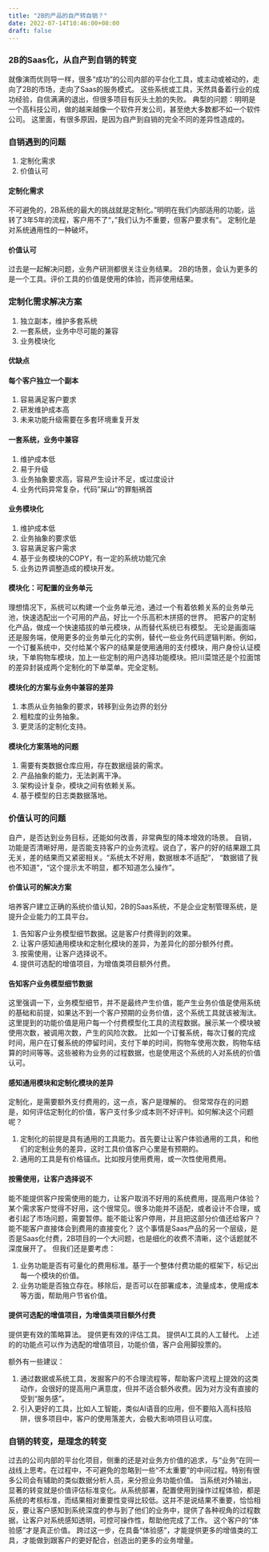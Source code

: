 ```yaml
---
title: "2B的产品的自产转自销？"
date: 2022-07-14T10:46:00+08:00
draft: false
---
```


<!--more-->
### 2B的Saas化，从自产到自销的转变
就像演而优则导一样，很多“成功”的公司内部的平台化工具，或主动或被动的，走向了2B的市场，走向了Saas的服务模式。
这些系统或工具，天然具备着行业的成功经验，自信满满的退出，但很多项目有灰头土脸的失败。
典型的问题：明明是一个高科技公司，做的越来越像一个软件开发公司，甚至绝大多数都不如一个软件公司。
这里面，有很多原因，是因为自产到自销的完全不同的差异性造成的。

### 自销遇到的问题
1. 定制化需求
2. 价值认可

#### 定制化需求
不可避免的，2B系统的最大的挑战就是定制化。”明明在我们内部适用的功能，运转了3年5年的流程，客户用不了“，”我们认为不重要，但客户要求有“。
定制化是对系统通用性的一种破坏。

#### 价值认可
过去是一起解决问题，业务产研测都很关注业务结果。
2B的场景，会认为更多的是一个工具。评价工具的价值是使用的体验，而非使用结果。

### 定制化需求解决方案
1. 独立副本，维护多套系统
2. 一套系统，业务中尽可能的兼容
3. 业务模块化

#### 优缺点
#### 每个客户独立一个副本
1. 容易满足客户要求
2. 研发维护成本高
3. 未来功能升级需要在多套环境重复开发
#### 一套系统，业务中兼容
1. 维护成本低
2. 易于升级
3. 业务抽象要求高，容易产生设计不足，或过度设计
4. 业务代码异常复杂，代码”屎山“的罪魁祸首
#### 业务模块化
1. 维护成本低
2. 业务抽象的要求低
3. 容易满足客户需求
4. 基于业务模块的COPY，有一定的系统功能冗余
5. 业务边界调整造成的模块开发。

#### 模块化：可配置的业务单元
理想情况下，系统可以构建一个业务单元池，通过一个有着依赖关系的业务单元池，快速选配出一个可用的产品，好比一个乐高积木拼搭的世界。
把客户的定制化产品，做成一个快速插拔的单元模块，从而替代系统已有模型。
无论是画面端还是服务端，使用更多的业务单元化的实例，替代一些业务代码逻辑判断。例如，一个订餐系统中，交付给某个客户的结果是使用通用的支付模块，用户身份认证模块，下单购物车模块，加上一些定制的用户选择功能模块。把川菜馆还是个拉面馆的差异封装成两个定制化的下单菜单。完全定制。

#### 模块化的方案与业务中兼容的差异
1. 本质从业务抽象的要求，转移到业务边界的划分
2. 粗粒度的业务抽象。
3. 更灵活的定制化支持。

#### 模块化方案落地的问题
1. 需要有类数据仓库应用，存在数据组装的需求。
2. 产品抽象的能力，无法剥离干净。
3. 架构设计复杂，模块之间有依赖关系。
4. 基于模型的日志类数据落地。

### 价值认可的问题
自产，是否达到业务目标，还能如何改善，非常典型的降本增效的场景。
自销，功能是否清晰好用，是否能支持客户的业务流程。说白了，客户的好的结果跟工具无关，差的结果而又紧密相关。“系统太不好用，数据根本不适配”， “数据错了我也不知道”，“这个提示太不明显，都不知道怎么操作”。

#### 价值认可的解决方案
培养客户建立正确的系统价值认知，2B的Saas系统，不是企业定制管理系统，是提升企业能力的工具平台。
1. 告知客户业务模型细节数据。这是客户付费得到的效果。
2. 让客户感知通用模块和定制化模块的差异，为差异化的部分额外付费。
3. 按需使用，让客户选择说不。
4. 提供可选配的增值项目，为增值类项目额外付费。

#### 告知客户业务模型细节数据
这里强调一下，业务模型细节，并不是最终产生价值，能产生业务价值是使用系统的基础和前提，如果达不到一个客户预期的业务价值，这个系统工具就该被淘汰。
这里提到的功能价值是用户每一个付费模型化工具的流程数据。展示某一个模块被使用次数，被调用次数，产生的风险次数。
比如一个订餐系统，每次订餐的完成时间，用户在订餐系统的停留时间，支付下单的时间，购物车使用次数，购物车结算的时间等等。这些被称为业务的过程数据，也是使用这个系统的人对系统的价值认可。

#### 感知通用模块和定制化模块的差异
定制化，是需要额外支付费用的，这一点，客户是理解的。
但常常存在的问题是，如何评估定制化的价值，客户支付多少成本则不好评判。如何解决这个问题呢？
1. 定制化的前提是具有通用的工具能力。首先要让让客户体验通用的工具，和他们的定制业务的差异，这时工具价值客户心里是有预期的。
2. 通用的工具是有价格锚点。比如按月使用费用，或一次性使用费用。

#### 按需使用，让客户选择说不
能不能提供客户按需使用的能力，让客户取消不好用的系统费用，提高用户体验？
某个需求客户觉得不好用，这个很常见。很多功能并不适配，或者设计不合理，或者引起了市场问题，需要暂停。能不能让客户停用，并且把这部分价值还给客户？能不能客户直接体会到费用的直接变化？
这个事情是Saas产品的另一个层级，是否是Saas化付费，2B项目的一个大问题，也是细化的收费不清晰，这个话题就不深度展开了。
但我们还是要考虑：
1. 业务功能是否有可量化的费用标准。基于一个整体付费功能的框架下，标记出每一个模块的价值。
2. 业务功能是否独立存在。移除后，是否可以在部署成本，流量成本，使用成本等方面，帮助用户节省价值。

#### 提供可选配的增值项目，为增值类项目额外付费
提供更有效的策略算法。
提供更有效的评估工具。
提供AI工具的人工替代。
上述的的功能点可以作为选配的增值项目，功能价值，客户会用脚投票的。

额外有一些建议：
1. 通过数据或系统工具，发掘客户的不合理流程等，帮助客户流程上提效的这类动作，会很好的提高用户满意度，但并不适合额外收费。因为对方没有直接的受到“服务感”。
2. 引入更好的工具，比如人工智能，类似AI语音的应用，但不要陷入高科技陷阱，很多项目中，客户的使用落差大，会极大影响项目认可度。

### 自销的转变，是理念的转变
过去的公司内部的平台化项目，侧重的还是对业务方价值的追求，与“业务”在同一战线上思考。在过程中，不可避免的忽略到一些“不太重要”的中间过程。特别有很多公司会有辅助的类似数据分析人员，来分担业务功能价值。
当系统对外输出，显著的转变就是价值评估标准变化。从系统部署，配置使用到操作过程体验，都是系统的考核标准，而结果相对重要性变得比较低。这并不是说结果不重要，恰恰相反，要让客户感知到系统深度的参与到了他们的业务中，提供了各种视角的过程数据，让客户对系统感知透明，可控可操作性，帮助他完成了工作。
这个客户的“体验感”才是真正价值。
跨过这一步，在具备“体验感”，才能提供更多的增值类的工具，才能做到跟客户的更好配合，创造出的更多的业务增量。

<!-- 
### 其他 与本文不相干，避免本次提到
面向资源编程的服务端思想
业务增量提升系统附加值
测试质量的提升，这是单独话题，与任何业务和架构都不相干 
-->